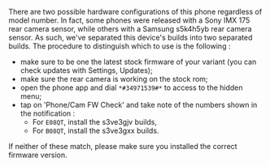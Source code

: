 There are two possible hardware configurations of this phone regardless of model number.
In fact, some phones were released with a Sony IMX 175 rear camera sensor, while others with a Samsung s5k4h5yb rear camera sensor.
As such, we've separated this device's builds into two separated builds.
The procedure to distinguish which to use is the following :

* make sure to be one the latest stock firmware of your variant (you can check updates with Settings, Updates);
* make sure the rear camera is working on the stock rom;
* open the phone app and dial `*#34971539#*` to access to the hidden menu;
* tap on 'Phone/Cam FW Check' and take note of the numbers shown in the notification :
	* For `E08QT`, install the s3ve3gjv builds,
	* For `B08QT`, install the s3ve3gxx builds.

If neither of these match, please make sure you installed the correct firmware version.
